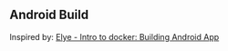 Android Build
-----------

Inspired by: [Elye - Intro to docker: Building Android App](https://medium.com/@elye.project/intro-to-docker-building-android-app-cb7fb1b97602)